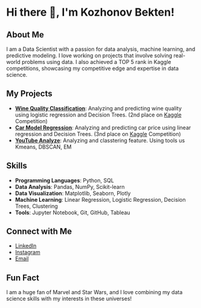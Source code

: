 # Hi there 👋, I'm Kozhonov Bekten!

## About Me

I am a Data Scientist with a passion for data analysis, machine learning, and predictive modeling. I love working on projects that involve solving real-world problems using data. I also achieved a TOP 5 rank in Kaggle competitions, showcasing my competitive edge and expertise in data science.

## My Projects

- **[Wine Quality Classification](https://colab.research.google.com/drive/1blErnr45fYCVRcV3kHJwdSTjkvkuqlX4?usp=sharing)**: Analyzing and predicting wine quality using logistic regression and Decision Trees. (2nd place on [Kaggle](https://www.kaggle.com/competitions/wine-quality-classification-challenge) Competition)
- **[Car Model Regression](https://colab.research.google.com/drive/1oTvKoqtRR5p7RVWwe5EBzIyVQZBau0TQ?usp=sharing)**: Analyzing and predicting car price using linear regression and Decision Trees. (3nd place on [Kaggle](https://www.kaggle.com/competitions/car-valuation-competition) Competition)
- **[YouTube Analyze](https://colab.research.google.com/drive/1M42rK2o6K_wNxFxK4beHaNTZ0SNx-AOq?usp=sharing)**: Analyzing and classtering feature. Using tools us Kmeans, DBSCAN, EM

## Skills

- **Programming Languages**: Python, SQL
- **Data Analysis**: Pandas, NumPy, Scikit-learn
- **Data Visualization**: Matplotlib, Seaborn, Plotly
- **Machine Learning**: Linear Regression, Logistic Regression, Decision Trees, Clustering
- **Tools**: Jupyter Notebook, Git, GitHub, Tableau

## Connect with Me

- [LinkedIn](www.linkedin.com/in/bekten-kozhonov-2a6ab1312)
- [Instagram](https://www.instagram.com/bhekk.k/)
- [Email](mailto:kozhonov1@gmail.com)

## Fun Fact

I am a huge fan of Marvel and Star Wars, and I love combining my data science skills with my interests in these universes!
